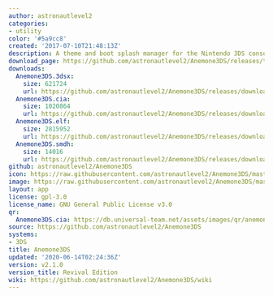 ```yaml
---
author: astronautlevel2
categories:
- utility
color: '#5a9cc8'
created: '2017-07-10T21:48:13Z'
description: A theme and boot splash manager for the Nintendo 3DS console
download_page: https://github.com/astronautlevel2/Anemone3DS/releases/tag/v2.1.0
downloads:
  Anemone3DS.3dsx:
    size: 621724
    url: https://github.com/astronautlevel2/Anemone3DS/releases/download/v2.1.0/Anemone3DS.3dsx
  Anemone3DS.cia:
    size: 1020864
    url: https://github.com/astronautlevel2/Anemone3DS/releases/download/v2.1.0/Anemone3DS.cia
  Anemone3DS.elf:
    size: 2815952
    url: https://github.com/astronautlevel2/Anemone3DS/releases/download/v2.1.0/Anemone3DS.elf
  Anemone3DS.smdh:
    size: 14016
    url: https://github.com/astronautlevel2/Anemone3DS/releases/download/v2.1.0/Anemone3DS.smdh
github: astronautlevel2/Anemone3DS
icon: https://raw.githubusercontent.com/astronautlevel2/Anemone3DS/master/meta/icon.png
image: https://raw.githubusercontent.com/astronautlevel2/Anemone3DS/master/meta/banner.png
layout: app
license: gpl-3.0
license_name: GNU General Public License v3.0
qr:
  Anemone3DS.cia: https://db.universal-team.net/assets/images/qr/anemone3ds.cia.png
source: https://github.com/astronautlevel2/Anemone3DS
systems:
- 3DS
title: Anemone3DS
updated: '2020-06-14T02:24:36Z'
version: v2.1.0
version_title: Revival Edition
wiki: https://github.com/astronautlevel2/Anemone3DS/wiki
---
```

